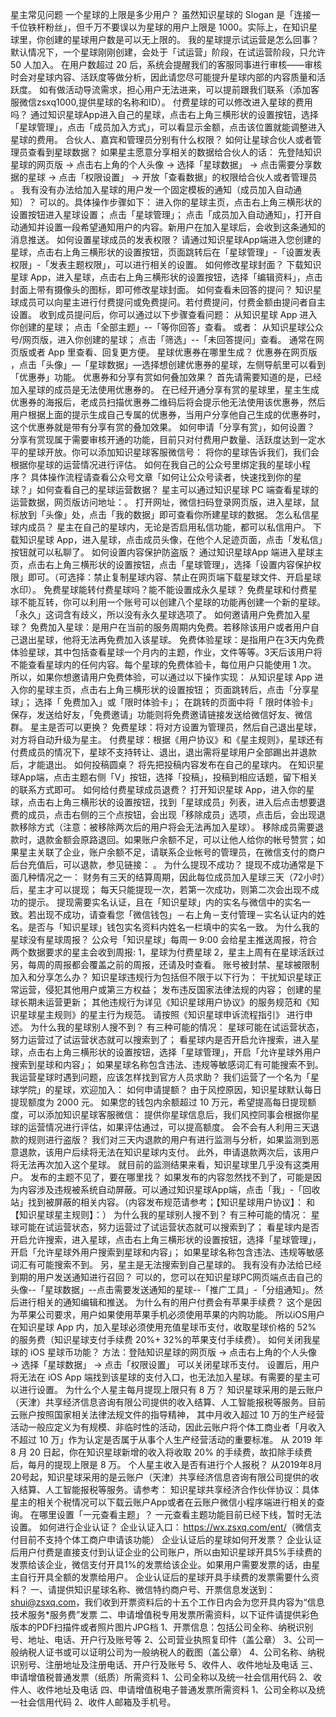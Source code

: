 星主常见问题
一个星球的上限是多少用户？
虽然知识星球的 Slogan 是「连接一千位铁杆粉丝」，但千万不要误以为星球的用户上限是 1000。实际上，在知识星球里，你创建的星球用户数是可以无上限的。
我的星球提示试运营是怎么回事？
默认情况下，一个星球刚刚创建，会处于「试运营」阶段，在试运营阶段，只允许 50 人加入。
在用户数超过 20 后，系统会提醒我们的客服同事进行审核——审核时会对星球内容、活跃度等做分析，因此请您尽可能提升星球内部的内容质量和活跃度。
如有做活动导流需求，担心用户无法进来，可以提前跟我们联系（添加客服微信zsxq1000,提供星球的名称和ID）。
付费星球的可以修改进入星球的费用吗？
通过知识星球App进入自己的星球，点击右上角三横形状的设置按钮，选择「星球管理」，点击「成员加入方式」，可以看显示金额，点击该位置就能调整进入星球的费用。
合伙人、嘉宾和管理员分别有什么权限？
如何让星球合伙人或者管理员查看到星球数据？
如果星主愿意分享相关的数据给合伙人的话： 先登陆知识星球的网页版 → 点击右上角的个人头像 → 选择「星球数据」 → 点击需要分享数据的星球 → 点击「权限设置」 → 开放「查看数据」的权限给合伙人或者管理员 。
我有没有办法给加入星球的用户发一个固定模板的通知（成员加入自动通知）？
可以的。具体操作步骤如下：
进入你的星球主页，点击右上角三横形状的设置按钮进入星球设置；
点击「星球管理」；
点击「成员加入自动通知」，打开自动通知并设置一段希望通知用户的内容。新用户在加入星球后，会收到这条通知的消息推送。
如何设置星球成员的发表权限？
请通过知识星球App端进入您创建的星球，点击右上角三横形状的设置按钮，页面跳转后在「星球管理」-「设置发表权限」-「发表主题权限」，可以进行相关的设置。
如何修改星球封面？
下载知识星球 App，进入星球，点击右上角三横形状的设置按钮，选择「编辑资料」，点击封面上带有摄像头的图标，即可修改星球封面。
如何查看未回答的提问？
知识星球成员可以向星主进行付费提问或免费提问。若付费提问，付费金额由提问者自主设置。 收到成员提问后，你可以通过以下步骤查看问题：
从知识星球 App 进入你创建的星球；
点击「全部主题」--「等你回答」查看。
或者：
从知识星球公众号/网页版，进入你创建的星球；
点击「筛选」--「未回答提问」查看。
通常在网页版或者 App 里查看、回复更方便。
星球优惠券在哪里生成？
优惠券在网页版 ，点击「头像」—「星球数据」—选择想创建优惠券的星球，左侧导航里可以看到「优惠券」功能。
优惠券和分享有赏如何叠加效果？
首先请需要知道的是，已经加入星球的成员是无法使用优惠券的。
在已经开通分享有赏的星球里，星主生成优惠券的海报后，老成员扫描优惠券二维码后将会提示他无法使用该优惠券，然后用户根据上面的提示生成自己专属的优惠券，当用户分享他自己生成的优惠券时，这个优惠券就是带有分享有赏的叠加效果。
如何申请「分享有赏」，如何设置？
分享有赏现属于需要审核开通的功能，目前只对付费用户数量、活跃度达到一定水平的星球开放。你可以添加知识星球客服微信号：
将你的星球告诉我们，我们会根据你星球的运营情况进行评估。
如何在我自己的公众号里绑定我的星球小程序？
具体操作流程请查看公众号文章「如何让公众号读者，快速找到你的星球？」​
如何查看自己的星球运营数据？
星主可以通过知识星球 PC 端查看星球的运营数据，网页版访问地址：。
打开网址，微信扫码登录网页版，进入星球，鼠标放到「头像」处，点击「我的数据」即可查看你所建星球的数据。
怎么私信星球内成员？
星主在自己的星球内，无论是否启用私信功能，都可以私信用户。
下载知识星球 App，进入星球，点击成员头像，在他个人足迹页面，点击「发私信」按钮就可以私聊了。
如何设置内容保护防盗版？
通过知识星球App 端进入星球主页，点击右上角三横形状的设置按钮，点击「星球管理」，选择「设置内容保护权限」即可。（可选择：禁止复制星球内容、禁止在网页端下载星球文件、开启星球水印）。
免费星球能转付费星球吗？能不能设置成永久星球？
免费星球和付费星球不能互转，你可以利用一个账号可以创建八个星球的功能再创建一个新的星球。
「永久」这词含有歧义，所以没有永久星球选项了。
如何邀请用户免费加入星球？
免费加入星球：是用户在当前的服务周期内免费。若移除该用户或者用户自己退出星球，他将无法再免费加入该星球。
免费体验星球：是指用户在3天内免费体验星球，其中包括查看星球一个月内的主题，作业，文件等等。3天后该用户将不能查看星球内的任何内容。每个星球的免费体验卡，每位用户只能使用 1 次。
所以，如果你想邀请用户免费体验，可以通过以下操作实现：
从知识星球 App 进入你的星球主页，点击右上角三横形状的设置按钮；
页面跳转后，点击「分享星球」；
 选择「 免费加入」或「限时体验卡」；
在跳转的页面中将「 限时体验卡」保存，发送给好友，「免费邀请」功能则将免费邀请链接发送给微信好友、微信群。
星主是否可以更换？
免费星球：将对方设置为管理员，然后自己退出星球，对方将自动升级为星主。
付费星球：根据《用户协议》和《星主规则》，星球还有付费成员的情况下，星球不支持转让、退出，退出需将星球用户全部踢出并退款后，才能退出。
如何投稿圆桌？
将先把投稿内容发布在自己的星球内。
在知识星球App端，点击主题右侧「Ⅴ」按钮，选择「投稿」，投稿到相应话题，留下相关的联系方式即可。
如何给付费星球成员退费？
打开知识星球 App，进入你的星球，点击右上角三横形状的设置按钮，找到「星球成员」列表，进入后点击想要退费的成员，点击右侧的三个点按钮，会出现「移除成员」选项，点击后，会出现退款移除方式（注意：被移除两次后的用户将会无法再加入星球）。
移除成员需要退款时，退款金额会原路退回。如果账户余额不足，可以让他人给你的帐号赞赏；如果星主关联了企业，账户余额不足，请联系企业帐号的管理员，在微信支付的商户后台充值后，可以退款，参见链接： 。
为什么提现不成功？
提现不成功通常是下面几种情况之一：
财务有三天的结算周期，因此每位成员加入星球三天（72小时）后，星主才可以提现；
每天只能提现一次，若第一次成功，则第二次会出现不成功的提示。
提现需要实名认证，且在「知识星球」内的实名与微信中的实名一致。若出现不成功，请查看您「微信钱包」－右上角－支付管理－实名认证内的姓名。是否与「知识星球」钱包实名资料内姓名一栏填中的实名一致。
为什么我的星球没有星球周报？
公众号「知识星球」每周一 9:00 会给星主推送周报，符合两个数据要求的星主会收到周报:
1，星球为付费星球
2，星主上周有在星球活跃过
另，每周的周报都会覆盖之前的周报，还请及时查看。
账号被封禁、星球被限制加入和分享怎么办？
知识星球违规行为包括但不限于以下行为：
干扰知识星球正常运营，侵犯其他用户或第三方权益；
发布违反国家法律法规的内容；
创建的星球长期未运营更新；
其他违规行为详见《知识星球用户协议》的服务规范和《知识星球星主规则》的星主行为规范。
请按照《知识星球申诉流程指引》 进行申述。
为什么我的星球别人搜不到？
有三种可能的情况：
星球可能在试运营状态，努力运营过了试运营状态就可以搜索到了；
看星球内是否开启允许搜索，进入星球，点击右上角三横形状的设置按钮，选择「星球管理」，开启「允许星球外用户搜索到星球和内容」；
如果星球名称包含违法、违规等敏感词汇有可能搜索不到。
我运营星球时遇到问题，应该怎样找到官方人员求助？
我们运营了一个名为「星球学院」的星球，欢迎加入：
如何申请提额？
由于风控原因，知识星球默认每日提现额度为 2000 元。
如果您的钱包内余额超过 10 万元，希望提高每日提现额度，可以添加知识星球客服微信：
提供你星球信息后，我们风控同事会根据你星球的运营情况进行评估，如果评估通过，可以提高额度。
会不会有人利用三天退款的规则进行盗版？
我们对三天内退款的用户有进行监测与分析，如果监测到恶意退款，该用户后续将无法在知识星球内支付。
此外，申请退款两次后，该用户将无法再次加入这个星球。
就目前的监测结果来看，知识星球里几乎没有这类用户。
发布的主题不见了，要在哪里找？
如果发布的内容忽然找不到了，可能是因为内容涉及违规被系统自动屏蔽。可以通过知识星球App端，点击「我」-「回收站」找到被屏蔽的相关内容。（内容发布规范请参考；【知识星球用户协议】： 和【知识星球星主规则】：）
为什么我的星球别人搜不到？
有三种可能的情况：
星球可能在试运营状态，努力运营过了试运营状态就可以搜索到了；
看星球内是否开启允许搜索，进入星球，点击右上角三横形状的设置按钮，选择「星球管理」，开启「允许星球外用户搜索到星球和内容」；
如果星球名称包含违法、违规等敏感词汇有可能搜索不到。
另，星主是无法搜索到自己星球的。
我有没有办法给已经到期的用户发送通知进行召回？
可以的，您可以在知识星球PC网页端点击自己的头像--「星球数据」--点击需要发送通知的星球--「推广工具」-「分组通知」。然后进行相关的通知编辑和推送。
为什么有的用户付费会有苹果手续费？
这个是因为苹果公司要求，用户如果使用苹果手机必须使用苹果的内购功能。
所以iOS用户在知识星球 App 内，加入星球必须使用充值星球币支付，收取星球价格的 52% 的服务费（知识星球支付手续费 20%+ 32%的苹果支付手续费）。
如何关闭我星球的 iOS 星球币功能？
方法：登陆知识星球的网页版 → 点击右上角的个人头像 → 选择「星球数据」 → 点击「权限设置」 可以关闭星球币支付。
设置后，用户将无法在 iOS App 端找到该星球的支付入口，也无法加入星球。有需要的星主可以进行设置。
为什么个人星主每月提现上限只有 8 万？
知识星球采用的是云账户（天津）共享经济信息咨询有限公司提供的收入结算、人工智能报税等服务。目前云账户按照国家相关法律法规文件的指导精神， 其中月收入超过 10 万的生产经营活动一般应定义为有规模、非临时性的活动，因此云账户将个体工商业者「月收入不超过 10 万」作为认定是否属于从事个人生产经营活动的重要标准。
从 2019 年 8 月 20 日起，你在知识星球新增的收入将收取 20% 的手续费，故扣除手续费后，每月的提现上限是 8 万。
个人星主收入是否有进行个人报税？
从2019年8月20号起，知识星球采用的是云账户（天津）共享经济信息咨询有限公司提供的收入结算、人工智能报税等服务。请参考：
知识星球共享经济合作伙伴协议：​
具体星主的相关个税情况可以下载云账户App或者在云账户微信小程序端进行相关的查询。
在哪里设置「一元查看主题」？
一元查看主题功能目前已经下线，暂时无法设置。
如何进行企业认证？
企业认证入口： https://wx.zsxq.com/ent/​
（微信支付目前不支持个体工商户申请该功能）
企业认证后的星球如何开发票？
企业认证后用户付费是直接支付到认证企业的公司账户，所以由知识星球开具5%手续费的发票给该企业，微信支付开具1%的发票给该企业。如果用户需要发票的话，由星主自行开具全额的发票给用户。
企业认证后的星球开具手续费的发票需要什么资料？
一、请提供知识星球名称、微信特约商户号、开票信息发送到：shui@zsxq.com，我们收到开票资料后的十五个工作日内会为您开具内容为“信息技术服务*服务费”发票
二、申请增值税专用发票所需资料，以下证件请提供彩色版本的PDF扫描件或者照片图片JPG档
1、开票信息：包括公司全称、纳税识别号、地址、电话、开户行及账号等
2、公司营业执照复印件（盖公章）
3、公司一般纳税人证书或可以证明公司为一般纳税人的截图（盖公章）
4、公司名称、纳税识别号、注册地址及注册电话、开户行及账号
5、收件人、收件地址及电话
三、申请增值税普通发票（纸质）所需资料
1、公司全称以及统一社会信用代码
2、收件人、收件地址及电话
四、申请增值税电子普通发票所需资料
1、公司全称以及统一社会信用代码
2、收件人邮箱及手机号。